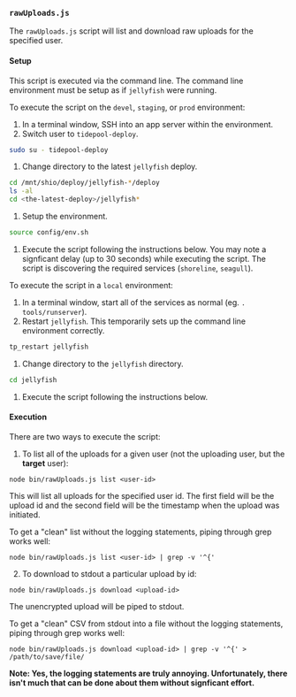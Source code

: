 ### `rawUploads.js`

The `rawUploads.js` script will list and download raw uploads for the specified user.

#### Setup

This script is executed via the command line. The command line environment must
be setup as if `jellyfish` were running.

To execute the script on the `devel`, `staging`, or `prod` environment:

1. In a terminal window, SSH into an app server within the environment.
1. Switch user to `tidepool-deploy`.

  ``` bash
sudo su - tidepool-deploy
  ```

1. Change directory to the latest `jellyfish` deploy.

  ``` bash
cd /mnt/shio/deploy/jellyfish-*/deploy
ls -al
cd <the-latest-deploy>/jellyfish*
  ```
1. Setup the environment.

  ``` bash
source config/env.sh
  ```

1. Execute the script following the instructions below. You may note a signficant
delay (up to 30 seconds) while executing the script. The script is discovering
the required services (`shoreline`, `seagull`).

To execute the script in a `local` environment:

1. In a terminal window, start all of the services as normal (eg. `. tools/runserver`).
1. Restart `jellyfish`. This temporarily sets up the command line environment correctly.

  ``` bash
tp_restart jellyfish
  ```

1. Change directory to the `jellyfish` directory.

  ``` bash
cd jellyfish
  ```

1. Execute the script following the instructions below.

#### Execution

There are two ways to execute the script:

1. To list all of the uploads for a given user (not the uploading user, but
the **target** user):

  `node bin/rawUploads.js list <user-id>`

  This will list all uploads for the specified user id. The first field will be
  the upload id and the second field will be the timestamp when the upload was
  initiated.

  To get a "clean" list without the logging statements, piping through grep works well:

  `node bin/rawUploads.js list <user-id> | grep -v '^{'`

2. To download to stdout a particular upload by id:

  `node bin/rawUploads.js download <upload-id>`

  The unencrypted upload will be piped to stdout.

  To get a "clean" CSV from stdout into a file without the logging statements,
  piping through grep works well:

  `node bin/rawUploads.js download <upload-id> | grep -v '^{' > /path/to/save/file/`

**Note: Yes, the logging statements are truly annoying. Unfortunately, there isn't
much that can be done about them without signficant effort.**
